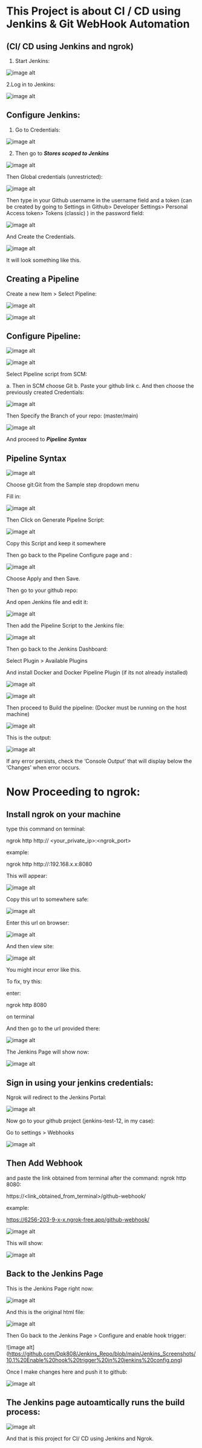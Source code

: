 # This Project is about CI / CD using Jenkins & Git WebHook Automation

## (CI/ CD using Jenkins and ngrok) 




1. Start Jenkins: 




![image alt](https://github.com/Dpk808/Jenkins_Repo/blob/main/Jenkins_Screenshots/1.1%20Start%20Jenkins.png) 




2.Log in to Jenkins: 


![image alt](https://github.com/Dpk808/Jenkins_Repo/blob/main/Jenkins_Screenshots/1.2%20Logging%20In%20Jenkins.png) 




## Configure Jenkins: 


1. Go to Credentials: 

   

![image alt](https://github.com/Dpk808/Jenkins_Repo/blob/main/Jenkins_Screenshots/1.3%20Manage%20Jenkins%2C%20Credentials.png) 




2. Then go to _**Stores scoped to Jenkins**_ 

   

![image alt](https://github.com/Dpk808/Jenkins_Repo/blob/main/Jenkins_Screenshots/1.4%20Global%20Credentials.png) 









Then Global credentials (unrestricted): 


![image alt](https://github.com/Dpk808/Jenkins_Repo/blob/main/Jenkins_Screenshots/1.5%20Add%20Credentials.png) 




Then type in your Github username in the username field and a token (can be created by going to Settings in Github> Developer Settings> Personal Access token> Tokens (classic) ) in the password field: 



![image alt](https://github.com/Dpk808/Jenkins_Repo/blob/main/Jenkins_Screenshots/1.5%20Credentials%20added.png) 




And Create the Credentials. 


![image alt](https://github.com/Dpk808/Jenkins_Repo/blob/main/Jenkins_Screenshots/1.5%20The%20credentials%20page%20will%20show%20something%20like%20this.png) 




It will look something like this. 



## Creating a Pipeline 


Create a new Item > Select Pipeline: 



![image alt](https://github.com/Dpk808/Jenkins_Repo/blob/main/Jenkins_Screenshots/2.1%20Create%20a%20new%20Item.png) 



![image alt](https://github.com/Dpk808/Jenkins_Repo/blob/main/Jenkins_Screenshots/2.2%20Create%20new%20Pipeline.png) 







## Configure Pipeline: 


![image alt](https://github.com/Dpk808/Jenkins_Repo/blob/main/Jenkins_Screenshots/3.1%20Pipeline.png) 


![image alt](https://github.com/Dpk808/Jenkins_Repo/blob/main/Jenkins_Screenshots/3.2%20Pipeline%20Script.png) 



Select Pipeline script from SCM:



a. Then in SCM choose Git
b. Paste your github link
c. And then choose the previously created Credentials: 




![image alt](https://github.com/Dpk808/Jenkins_Repo/blob/main/Jenkins_Screenshots/3.2%20Configure%20the%20Pipeline%20like%20this.png) 








Then Specify the Branch of your repo: (master/main) 


![image alt](https://github.com/Dpk808/Jenkins_Repo/blob/main/Jenkins_Screenshots/3.3%20Selecting%20Branch.png) 



And proceed to _**Pipeline Syntax**_ 


## Pipeline Syntax 


![image alt](https://github.com/Dpk808/Jenkins_Repo/blob/main/Jenkins_Screenshots/4.1%20Pipeline%20Syntax.png) 


Choose git:Git from the Sample step dropdown menu

Fill in: 



![image alt](https://github.com/Dpk808/Jenkins_Repo/blob/main/Jenkins_Screenshots/4.2%20Fill%20in%20Pipeline%20Syntax.png) 



Then Click on Generate Pipeline Script:


![image alt](https://github.com/Dpk808/Jenkins_Repo/blob/main/Jenkins_Screenshots/4.3%20Pipeline%20Script.png)



 
Copy this Script and keep it somewhere




Then go back to the Pipeline Configure page and : 


![image alt](https://github.com/Dpk808/Jenkins_Repo/blob/main/Jenkins_Screenshots/4.4%20Pipeline%20Config%20Done.png) 




Choose Apply and then Save.




Then go to your github repo:

And open Jenkins file and edit it: 



![image alt](https://github.com/Dpk808/Jenkins_Repo/blob/main/Jenkins_Screenshots/5.1%20Edit%20Jenkinsfile.png) 




Then add the Pipeline Script to the Jenkins file: 


![image alt](https://github.com/Dpk808/Jenkins_Repo/blob/main/Jenkins_Screenshots/5.2%20Add%20Pipeline%20Script%20to%20Jenkinsfile.png) 





Then go back to the Jenkins Dashboard:

Select Plugin > Available Plugins 


And install Docker and Docker Pipeline Plugin (if its not already installed) 



![image alt](https://github.com/Dpk808/Jenkins_Repo/blob/main/Jenkins_Screenshots/6.1%20Install%20Docker%20pipeline%20plugin.png) 


![image alt](https://github.com/Dpk808/Jenkins_Repo/blob/main/Jenkins_Screenshots/6.2%20Docker%20Plugin%20Installed.png) 




Then proceed to Build the pipeline:
(Docker must be running on the host machine) 



![image alt](https://github.com/Dpk808/Jenkins_Repo/blob/main/Jenkins_Screenshots/7.1%20Building%20the%20Pipeline.png) 



This is the output: 



![image alt](https://github.com/Dpk808/Jenkins_Repo/blob/main/Jenkins_Screenshots/7.2%20Pipeline%20Built.png) 



If any error persists, check the ‘Console Output’ that will display below the ‘Changes’ when error occurs. 






# Now Proceeding to ngrok: 



## Install ngrok on your machine 




type this command on terminal:


ngrok http http:// <your_private_ip>:<ngrok_port>


example:

ngrok http http://:192.168.x.x:8080 



This will appear: 


![image alt](https://github.com/Dpk808/Jenkins_Repo/blob/main/Jenkins_Screenshots/8.1%20ngrok.png) 






Copy this url to somewhere safe: 


![image alt](https://github.com/Dpk808/Jenkins_Repo/blob/main/Jenkins_Screenshots/8.2%20link.png) 




Enter this url on browser: 




![image alt](https://github.com/Dpk808/Jenkins_Repo/blob/main/Jenkins_Screenshots/8.3%20accessing%20ngrok%20url.png) 




And then view site: 


![image alt](https://github.com/Dpk808/Jenkins_Repo/blob/main/Jenkins_Screenshots/8.4%20Error%20with%20the%20ngrok%20app.png) 





You might incur error like this.

To fix, try this:

enter: 

ngrok http 8080 

on terminal 


And then go to the url provided there: 



![image alt](https://github.com/Dpk808/Jenkins_Repo/blob/main/Jenkins_Screenshots/8.5%20Alternate%20link.png) 



The Jenkins Page will show now: 


![image alt](https://github.com/Dpk808/Jenkins_Repo/blob/main/Jenkins_Screenshots/8.6%20Ngrok%20Jenkins.png) 





## Sign in using your jenkins credentials: 


Ngrok will redirect to the Jenkins Portal: 


![image alt](https://github.com/Dpk808/Jenkins_Repo/blob/main/Jenkins_Screenshots/8.7%20NgrokRedirected%20to%20Jenkins.png) 





Now go to your github project (jenkins-test-12, in my case):

Go to settings > Webhooks 


![image alt](https://github.com/Dpk808/Jenkins_Repo/blob/main/Jenkins_Screenshots/9.1%20Webhook.png) 




## Then Add Webhook 


and paste the link obtained from terminal after the command: ngrok http 8080:

https://<link_obtained_from_terminal>/github-webhook/


example:

https://6256-203-9-x-x.ngrok-free.app/github-webhook/ 



![image alt](https://github.com/Dpk808/Jenkins_Repo/blob/main/Jenkins_Screenshots/9.2%20Webhook%20Added.png) 




This will show: 



![image alt](https://github.com/Dpk808/Jenkins_Repo/blob/main/Jenkins_Screenshots/9.3%20Webhook%20updated.png) 




## Back to the Jenkins Page 


This is the Jenkins Page right now: 


![image alt](https://github.com/Dpk808/Jenkins_Repo/blob/main/Jenkins_Screenshots/9.4%20Jenkins%20Page%20RN.png) 



And this is the original html file: 



![image alt](https://github.com/Dpk808/Jenkins_Repo/blob/main/Jenkins_Screenshots/9.5%20Current%20Html%20file.png) 




Then Go back to the Jenkins Page > Configure and enable hook trigger: 



![image alt] (https://github.com/Dpk808/Jenkins_Repo/blob/main/Jenkins_Screenshots/10.1%20Enable%20hook%20trigger%20in%20jenkins%20config.png) 













Once I make changes here and push it to github: 



![image alt](https://github.com/Dpk808/Jenkins_Repo/blob/main/Jenkins_Screenshots/10.2%20Editing%20Html.png) 








## The Jenkins page autoamtically runs the build process: 


![image alt](https://github.com/Dpk808/Jenkins_Repo/blob/main/Jenkins_Screenshots/10.3%20The%20changes%20in%20the%20git%20auto%20triggers%20the%20Jenkins%20Build%20Process.png) 





And that is this project for CI/ CD using Jenkins and Ngrok. 

